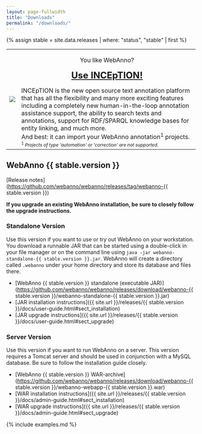 ```yaml
---
layout: page-fullwidth
title: "Downloads"
permalink: "/downloads/"
---
```


{% assign stable = site.data.releases | where: "status", "stable" | first %}

<table width="100%">
<tr>
<td style="vertical-align: middle;">
<a href="https://inception-project.github.io"><img src="{{ site.url }}/images/logos/inception-banner.png"/></a>
</td>
<td>
<p style="text-align: center  ;">You like WebAnno?</p>
<p style="text-align: center  ;">
<b style="font-size: 150%;"><a href="https://inception-project.github.io">Use INCEpTION!</a></b>
</p>
<div>
INCEpTION is the new open source text annotation platform that has all the flexibility and many more exciting features including a completely new human-in-the-loop annotation assistance
support, the ability to search texts and annotations, support for RDF/SPARQL knowledge bases for
entity linking, and much more. <br/>
And best: it can import your WebAnno annotation<sup>1</sup> projects. <br/>
<span style="font-size: 75%">
<sup>1</sup> <i>Projects of type 'automation' or 'correction' are not supported.</i>
</span>
</div>
</td>
</tr>
</table>

## WebAnno {{ stable.version }}

[Release notes](https://github.com/webanno/webanno/releases/tag/webanno-{{ stable.version }})

**If you upgrade an existing WebAnno installation, be sure to closely follow the upgrade instructions.**

### Standalone Version

Use this version if you want to use or try out WebAnno on your workstation. You download a runnable
JAR that can be started using a double-click in your file manager or on the command line using
`java -jar webanno-standalone-{{ stable.version }}.jar`. WebAnno will create a directory called
`.webanno` under your home directory and store its database and files there.

* [WebAnno {{ stable.version }} standalone (executable JAR)](https://github.com/webanno/webanno/releases/download/webanno-{{ stable.version }}/webanno-standalone-{{ stable.version }}.jar) <github-downloads user='webanno' repo='webanno' tag='webanno-{{ stable.version }}' asset='webanno-standalone-{{ stable.version }}.jar' ></github-downloads>
* [JAR installation instructions]({{ site.url }}/releases/{{ stable.version }}/docs/user-guide.html#sect_installation) 
* [JAR upgrade instructions]({{ site.url }}/releases/{{ stable.version }}/docs/user-guide.html#sect_upgrade) 

### Server Version

Use this version if you want to run WebAnno on a server. This version requires a Tomcat server and
should be used in conjunction with a MySQL database. Be sure to follow the installation guide
closely.

* [WebAnno {{ stable.version }} WAR-archive](https://github.com/webanno/webanno/releases/download/webanno-{{ stable.version }}/webanno-webapp-{{ stable.version }}.war) <github-downloads user='webanno' repo='webanno' tag='webanno-{{ stable.version }}' asset='webanno-webapp-{{ stable.version }}.war' ></github-downloads>
* [WAR installation instructions]({{ site.url }}/releases/{{ stable.version }}/docs/admin-guide.html#sect_installation)
* [WAR upgrade instructions]({{ site.url }}/releases/{{ stable.version }}/docs/admin-guide.html#sect_upgrade)

{% include examples.md %}